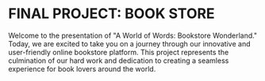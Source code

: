 # FINAL PROJECT: BOOK STORE

Welcome to the presentation of "A World of Words: Bookstore Wonderland." Today, we are excited to take you on a journey through our innovative and user-friendly online bookstore platform. This project represents the culmination of our hard work and dedication to creating a seamless experience for book lovers around the world.
